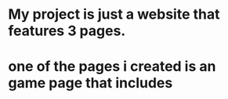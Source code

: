 # My project is just a website that features 3 pages.
# one of the pages i created is an game page that includes